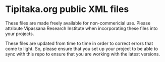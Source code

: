 # Tipitaka.org public XML files

These files are made freely available for non-commericial use. Please attribute Vipassana Research Institute when incorporating these files into your projects.

These files are updated from time to time in order to correct errors that come to light. So, please ensure that you set up your project to be able to sync with this repo to ensure that you are working with the latest versions.

